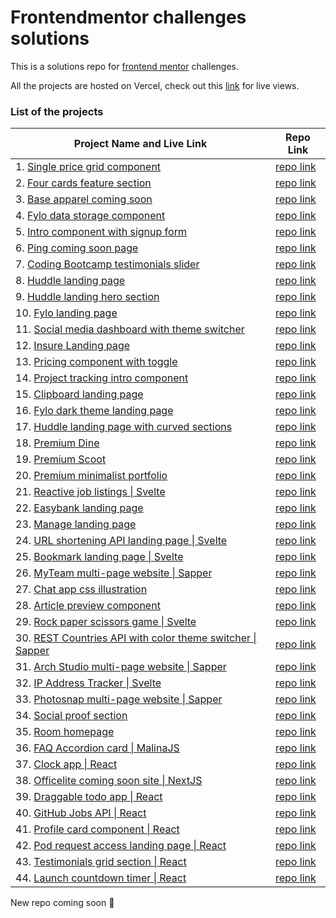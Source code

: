 # Frontendmentor challenges solutions
This is a solutions repo for [frontend mentor](https://www.frontendmentor.io/) challenges.

All the projects are hosted on Vercel, check out this [link](https://zzl-frontendmentor-challenges.now.sh/) for live views.

### List of the projects

| Project Name and Live Link                                   | Repo Link                                                    |
| ------------------------------------------------------------ | ------------------------------------------------------------ |
| 1. [Single price grid component](https://zzl-frontendmentor-challenges.now.sh/single-price-grid-component-master/index.html) | [repo link](https://github.com/zuolizhu/frontendmentor_challenges/tree/master/single-price-grid-component-master) |
| 2. [Four cards feature section](https://zzl-frontendmentor-challenges.now.sh/four-card-feature-section-master/index.html) | [repo link](https://github.com/zuolizhu/frontendmentor_challenges/tree/master/four-card-feature-section-master) |
| 3. [Base apparel coming soon](https://zzl-frontendmentor-challenges.now.sh/base-apparel-coming-soon-master/index.html) | [repo link](https://github.com/zuolizhu/frontendmentor_challenges/tree/master/base-apparel-coming-soon-master) |
| 4. [Fylo data storage component](https://zzl-frontendmentor-challenges.now.sh/fylo-data-storage-component-master/index.html) | [repo link](https://github.com/zuolizhu/frontendmentor_challenges/tree/master/fylo-data-storage-component-master) |
| 5. [Intro component with signup form](https://zzl-frontendmentor-challenges.now.sh/intro-component-with-signup-form-master/index.html) | [repo link](https://github.com/zuolizhu/frontendmentor_challenges/tree/master/intro-component-with-signup-form-master) |
| 6. [Ping coming soon page](https://zzl-frontendmentor-challenges.now.sh/ping-coming-soon-page-master/index.html) | [repo link](https://github.com/zuolizhu/frontendmentor_challenges/tree/master/ping-coming-soon-page-master) |
| 7. [Coding Bootcamp testimonials slider](https://zzl-frontendmentor-challenges.now.sh/coding-bootcamp-testimonials-slider-master/index.html) | [repo link](https://github.com/zuolizhu/frontendmentor_challenges/tree/master/coding-bootcamp-testimonials-slider-master) |
| 8. [Huddle landing page](https://zzl-frontendmentor-challenges.now.sh/huddle-landing-page-with-alternating-feature-blocks-master/index.html) | [repo link](https://github.com/zuolizhu/frontendmentor_challenges/tree/master/huddle-landing-page-with-alternating-feature-blocks-master) |
| 9. [Huddle landing hero section](https://zzl-frontendmentor-challenges.now.sh/huddle-landing-page-with-single-introductory-section-master/index.html) | [repo link](https://github.com/zuolizhu/frontendmentor_challenges/tree/master/huddle-landing-page-with-single-introductory-section-master) |
| 10. [Fylo landing page](https://zzl-frontendmentor-challenges.now.sh/fylo-landing-page-with-two-column-layout-master/index.html) | [repo link](https://github.com/zuolizhu/frontendmentor_challenges/tree/master/fylo-landing-page-with-two-column-layout-master) |
| 11. [Social media dashboard with theme switcher](https://zzl-frontendmentor-challenges.now.sh/social-media-dashboard-with-theme-switcher-master/index.html) | [repo link](https://github.com/zuolizhu/frontendmentor_challenges/tree/master/social-media-dashboard-with-theme-switcher-master) |
| 12. [Insure Landing page](https://zzl-frontendmentor-challenges.now.sh/insure-landing-page-master/index.html) | [repo link](https://github.com/zuolizhu/frontendmentor_challenges/tree/master/insure-landing-page-master) |
| 13. [Pricing component with toggle](https://zzl-frontendmentor-challenges.now.sh/pricing-component-with-toggle-master/index.html) | [repo link](https://github.com/zuolizhu/frontendmentor_challenges/tree/master/pricing-component-with-toggle-master) |
| 14. [Project tracking intro component](https://zzl-frontendmentor-challenges.now.sh/project-tracking-intro-component-master/index.html) | [repo link](https://zzl-frontendmentor-challenges.now.sh/project-tracking-intro-component-master/index.html) |
| 15. [Clipboard landing page](https://zzl-frontendmentor-challenges.now.sh/clipboard-landing-page-master/index.html) | [repo link](https://github.com/zuolizhu/frontendmentor_challenges/tree/master/clipboard-landing-page-master) |
| 16. [Fylo dark theme landing page](https://zzl-frontendmentor-challenges.now.sh/fylo-dark-theme-landing-page-master/index.html) | [repo link](https://github.com/zuolizhu/frontendmentor_challenges/tree/master/fylo-dark-theme-landing-page-master) |
| 17. [Huddle landing page with curved sections](https://zzl-frontendmentor-challenges.now.sh/huddle-landing-page-with-curved-sections-master/index.html) | [repo link](https://github.com/zuolizhu/frontendmentor_challenges/tree/master/huddle-landing-page-with-curved-sections-master) |
| 18. [Premium Dine](https://zzl-frontendmentor-challenges.now.sh/premium-dine-master/index.html) | [repo link](https://github.com/zuolizhu/frontendmentor_challenges/tree/master/premium-dine-master) |
| 19. [Premium Scoot](https://zzl-frontendmentor-challenges.now.sh/scoot-multi-page-website-master/index.html) | [repo link](https://github.com/zuolizhu/frontendmentor_challenges/tree/master/scoot-multi-page-website-master) |
| 20. [Premium minimalist portfolio](https://zzl-frontendmentor-challenges.now.sh/premium-minimalist-portfolio-master/index.html) | [repo link](https://github.com/zuolizhu/frontendmentor_challenges/tree/master/premium-minimalist-portfolio-master) |
| 21. [Reactive job listings \| Svelte](https://zzl-frontendmentor-challenges.now.sh/static-job-listings-master/index.html) | [repo link](https://github.com/zuolizhu/frontendmentor_challenges/tree/master/static-job-listings-master/static-job-listings-svelte) |
| 22. [Easybank landing page](https://zzl-frontendmentor-challenges.now.sh/easybank-landing-page-master/index.html) | [repo link](https://github.com/zuolizhu/frontendmentor_challenges/tree/master/easybank-landing-page-master) |
| 23. [Manage landing page](https://zzl-frontendmentor-challenges.now.sh/manage-landing-page-master/index.html) | [repo link](https://github.com/zuolizhu/frontendmentor_challenges/tree/master/manage-landing-page-master) |
| 24. [URL shortening API landing page \| Svelte](https://zzl-frontendmentor-challenges.now.sh/url-shortening-api-master/index.html) | [repo link](https://github.com/zuolizhu/frontendmentor_challenges/tree/master/url-shortening-api-master/url-shortening-svelte) |
| 25. [Bookmark landing page \| Svelte](https://zzl-frontendmentor-challenges.now.sh/bookmark-landing-page-master/index.html) | [repo link](https://github.com/zuolizhu/frontendmentor_challenges/tree/master/bookmark-landing-page-master/bookmark-svelte) |
| 26. [MyTeam multi-page website \| Sapper](https://myteam-sapper.vercel.app/) | [repo link](https://github.com/zuolizhu/myteam-sapper-frontendmentor) |
| 27. [Chat app css illustration](https://zzl-frontendmentor-challenges.now.sh/chat-app-css-illustration-master/) | [repo link](https://github.com/zuolizhu/frontendmentor_challenges/tree/master/chat-app-css-illustration-master) |
| 28. [Article preview component](https://zzl-frontendmentor-challenges.now.sh/article-preview-component-master/index.html) | [repo link](https://github.com/zuolizhu/frontendmentor_challenges/tree/master/article-preview-component-master) |
| 29. [Rock paper scissors game \| Svelte](https://zzl-frontendmentor-challenges.now.sh/rock-paper-scissors-game/index.html) | [repo link](https://github.com/zuolizhu/frontendmentor_challenges/tree/master/rock-paper-scissors-game/rock-paper-scissors-svelte) |
| 30. [REST Countries API with color theme switcher \| Sapper](https://rest-countries-api-sapper.vercel.app/) | [repo link](https://github.com/zuolizhu/rest-countries-api-sapper) |
| 31. [Arch Studio multi-page website \| Sapper](https://arch-studio-frontendmentor.vercel.app/) | [repo link](https://github.com/zuolizhu/arch_studio_frontendmentor) |
| 32. [IP Address Tracker \| Svelte](https://ip-address-tracker-frontendmentor.vercel.app/) | [repo link](https://github.com/zuolizhu/ip_address_tracker_frontendmentor) |
| 33. [Photosnap multi-page website \| Sapper](https://photosnap-frontendmentor.vercel.app/) | [repo link](https://github.com/zuolizhu/photosnap_frontendmentor) |
| 34. [Social proof section](https://zzl-frontendmentor-challenges.now.sh/social-proof-section-master/index.html) | [repo link](https://github.com/zuolizhu/frontendmentor_challenges/tree/master/social-proof-section-master) |
| 35. [Room homepage](https://zzl-frontendmentor-challenges.now.sh/room-homepage-master/index.html) | [repo link](https://github.com/zuolizhu/frontendmentor_challenges/tree/master/room-homepage-master) |
| 36. [FAQ Accordion card \| MalinaJS](https://zzl-frontendmentor-challenges.now.sh/faq-accordion-card-main/index.html) | [repo link](https://github.com/zuolizhu/frontendmentor_challenges/tree/master/faq-accordion-card-malina) |
| 37. [Clock app \| React](https://clock-app-frontendmentor.vercel.app/) | [repo link](https://github.com/zuolizhu/clock-app-frontendmentor) |
| 38. [Officelite coming soon site \| NextJS](https://officelite-coming-soon-frontendmentor.vercel.app/) | [repo link](https://github.com/zuolizhu/officelite-coming-soon-frontendmentor) |
| 39. [Draggable todo app \| React](https://todo-app-frontendmentor.vercel.app/) | [repo link](https://github.com/zuolizhu/todo-app-frontendmentor) |
| 40. [GitHub Jobs API \| React](https://github-jobs-frontendmentor.vercel.app/) | [repo link](https://github.com/zuolizhu/github-jobs-frontendmentor) |
| 41. [Profile card component \| React](https://profile-card-component-fm.vercel.app/) | [repo link](https://github.com/zuolizhu/profile-card-component-fm) |
| 42. [Pod request access landing page \| React](https://pod-request-landing-frontendmentor.vercel.app/) | [repo link](https://github.com/zuolizhu/pod-request-landing-frontendmentor) |
| 43. [Testimonials grid section \| React](https://testimonials-grid-frontendmentor.vercel.app/) | [repo link](https://github.com/zuolizhu/testimonials-grid-frontendmentor) |
| 44. [Launch countdown timer \| React](https://countdown-timer-frontendmentor.vercel.app/) | [repo link](https://github.com/zuolizhu/countdown-timer-frontendmentor) |



New repo coming soon 💪

